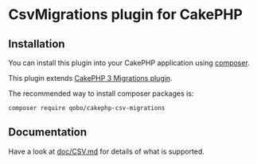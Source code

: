 # CsvMigrations plugin for CakePHP

## Installation

You can install this plugin into your CakePHP application using [composer](http://getcomposer.org).

This plugin extends [CakePHP 3 Migrations plugin](https://github.com/cakephp/migrations).

The recommended way to install composer packages is:

```
composer require qobo/cakephp-csv-migrations
```

## Documentation

Have a look at [doc/CSV.md](doc/CSV.md) for details of what is supported.
